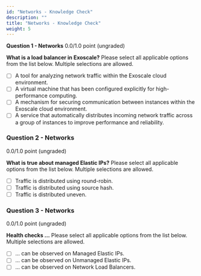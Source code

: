 ```yaml
---
id: "Networks - Knowledge Check"
description: ""
title: "Networks - Knowledge Check"
weight: 5
---
```


**Question 1 - Networks**
0.0/1.0 point (ungraded)

**What is a load balancer in Exoscale?**
Please select all applicable options from the list below. Multiple selections are allowed.

- [ ] A tool for analyzing network traffic within the Exoscale cloud environment.
- [ ] A virtual machine that has been configured explicitly for high-performance computing.
- [ ] A mechanism for securing communication between instances within the Exoscale cloud environment.
- [ ] A service that automatically distributes incoming network traffic across a group of instances to improve performance and reliability.

### **Question 2 - Networks**
0.0/1.0 point (ungraded)

**What is true about managed Elastic IPs?**
Please select all applicable options from the list below. Multiple selections are allowed.

- [ ] Traffic is distributed using round-robin.
- [ ] Traffic is distributed using source hash.
- [ ] Traffic is distributed uneven.

### **Question 3 - Networks**
0.0/1.0 point (ungraded)

**Health checks ...**
Please select all applicable options from the list below. Multiple selections are allowed.

- [ ] ... can be observed on Managed Elastic IPs.
- [ ] ... can be observed on Unmanaged Elastic IPs.
- [ ] ... can be observed on Network Load Balancers.
